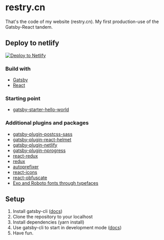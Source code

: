 # restry.cn

That's the code of my website (restry.cn). My first production-use of the Gatsby-React tandem.



## Deploy to netlify

<!-- Markdown snippet -->
[![Deploy to Netlify](https://www.netlify.com/img/deploy/button.svg)](https://app.netlify.com/start/deploy?repository=https://github.com/Restry/www.restry.cn)



### Build with

* [Gatsby](https://github.com/gatsbyjs/gatsby)
* [React](https://github.com/facebook/react)



### Starting point

* [gatsby-starter-hello-world](https://github.com/gatsbyjs/gatsby-starter-hello-world)



### Additional plugins and packages

* [gatsby-plugin-postcss-sass](https://github.com/gatsbyjs/gatsby/tree/master/packages/gatsby-plugin-postcss-sass)
* [gatsby-plugin-react-helmet](https://github.com/gatsbyjs/gatsby/tree/master/packages/gatsby-plugin-react-helmet)
* [gatsby-plugin-netlify](https://github.com/gatsbyjs/gatsby/tree/master/packages/gatsby-plugin-netlify)
* [gatsby-plugin-nprogress](https://github.com/gatsbyjs/gatsby/tree/master/packages/gatsby-plugin-nprogress)
* [react-redux](https://github.com/reactjs/react-redux)
* [redux](https://github.com/reactjs/redux)  
* [autoprefixer](https://github.com/postcss/autoprefixer)
* [react-icons](https://github.com/gorangajic/react-icons)
* [react-obfuscate](https://github.com/coston/react-obfuscate)
* [Exo and Roboto fonts through typefaces](https://github.com/KyleAMathews/typefaces)



## Setup

1. Install gatsby-cli ([docs](https://www.gatsbyjs.org/tutorial/part-one/#install-the-hello-world-starter))
2. Clone the repository to your localhost
3. Install dependencies (yarn install)
4. Use gatsby-cli to start in development mode ([docs](https://www.gatsbyjs.org/docs/))
5. Have fun.


